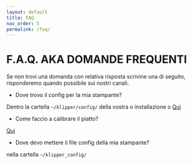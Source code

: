 ```yaml
---
layout: default
title: FAQ
nav_order: 5
permalink: /faq/
---
```


# F.A.Q. AKA DOMANDE FREQUENTI

Se non trovi una domanda con relativa risposta scrivine una di seguito, risponderemo quando possibile sui nostri canali.

* Dove trovo il config per la mia stampante? 

Dentro la cartella `~/klipper/config/` della vostra o installazione o [Qui](https://github.com/KevinOConnor/klipper/tree/master/config)

* Come faccio a calibrare il piatto? 

[Qui](https://sugar012.github.io/klipperITA/docs/calibrazioni.html#calibrazioni)

* Dove devo mettere il file config della mia stampante?

nella cartella `~/klipper_config/`
